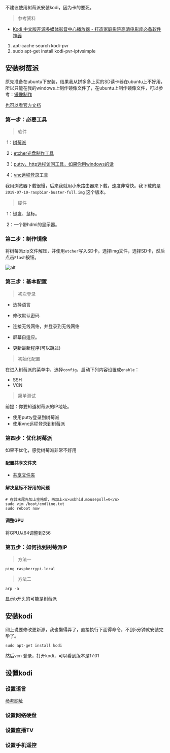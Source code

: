 不建议使用树莓派安装kodi，因为卡的要死。



> 参考资料

- [Kodi 中文版开源多媒体影音中心播放器 - 打造家庭影院高清电影库必备软件神器](https://www.iplaysoft.com/kodi.html)

1. apt-cache search kodi-pvr
2. sudo apt-get install kodi-pvr-iptvsimple



## 安装树莓派

原先准备在ubuntu下安装，结果我从拼多多上买的SD读卡器在ubuntu上不好用，所以只能在我的windows上制作镜像文件了，在ubuntu上制作镜像文件，可以参考：[镜像制作](https://jingyan.baidu.com/article/636f38bb4f7af9d6b84610cd.html)



[也可以看官方文档](https://kodi.wiki/view/HOW-TO:Install_Kodi_on_Raspberry_Pi)



### 第一步：必要工具

> 软件

​	1：[树莓派](https://www.raspberrypi.org/downloads/raspbian/)

​	2：[etcher光盘制作工具](https://www.balena.io/etcher/)

​	3：[putty，http远程访问工具，如果你用windows的话](http://www.onlinedown.net/soft/2186.htm)

​	4：[vnc远程登录工具](https://www.realvnc.com/)

​	我用浏览器下载很慢，后来我就用小米路由器来下载，速度非常快。我下载的是`2019-07-10-raspbian-buster-full.img` 这个版本。



> 硬件

​	1：键盘、鼠标。

​	2：一个带hdmi的显示器。





### 第二步：制作镜像

将树莓派zip文件解压，并使用`etcher`写入SD卡。选择img文件，选择SD卡，然后点击`Flash`按钮。



![alt](E:/00-code/pi/wukong-kodi/doc/imgs/install-etcher.png)



### 第三步：基本配置



> 初次登录

- 选择语言

- 修改默认密码

- 连接无线网络，并登录到无线网络

- 屏幕自适应。

- 更新最新程序(可以跳过)

  

> 初始化配置

​	在进入树莓派的菜单中，选择`config`，启动下列内容设置成`enable`：

- SSH
- VCN



> 简单测试

前提：你要知道树莓派的IP地址。

- 使用putty登录到树莓派
- 使用vnc远程登录到树莓派



### 第四步：优化树莓派

如果不优化，感觉树莓派非常不好用

#### 配置共享文件夹

- [共享文件夹](https://www.cnblogs.com/xiangzhuo/p/9434117.html)

  

#### 解决鼠标不好用的问题

```shell
# 在其末尾先加上空格后，再加上<u>usbhid.mousepoll=0</u>
sudo vim /boot/cmdline.txt
sudo reboot now
```



#### 调整GPU

将GPU从64调整到256





### 第五步：如何找到树莓派IP

> 方法一

```shell
ping raspberrypi.local
```



> 方法二

```shell
arp -a
```

显示b开头的可能是树莓派





## 安装kodi



网上说要修改更新源，我也懒得弄了，直接执行下面得命令，不到5分钟就安装完毕了。

```shell
sudo apt-get install kodi
```



然后vcn 登录，打开kodi，可以看到版本是17.01





## 设置kodi



### 设置语言

[参考网址](https://www.jianshu.com/p/df475754acc1)

### 设置网络硬盘



### 设置直播TV



### 设置手机遥控



